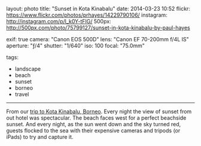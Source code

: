 layout: photo
title: "Sunset in Kota Kinabalu"
date: 2014-03-23 10:52
flickr: https://www.flickr.com/photos/prhayes/14229790106/
instagram: http://instagram.com/p/l_k0Y-tFIG/
500px: http://500px.com/photo/75799127/sunset-in-kota-kinabalu-by-paul-hayes

exif: true
camera: "Canon EOS 500D"
lens: "Canon EF 70-200mm f/4L IS"
aperture: "ƒ/4"
shutter: "1/640"
iso: 100
focal: "75.0mm"

tags:
  - landscape
  - beach
  - sunset
  - borneo
  - travel
---

From our [trip to Kota Kinabalu, Borneo](http://www.sam-and-paul.com/2014/05/shangri-la-rasa-ria-borneo/). Every night the view of sunset from out hotel was spectacular. The beach faces west for a per­fect beach­side sun­set. And every night, as the sun went down and the sky turned red, guests flocked to the sea with their expen­sive cam­eras and tripods (or iPads) to try and cap­ture it.
